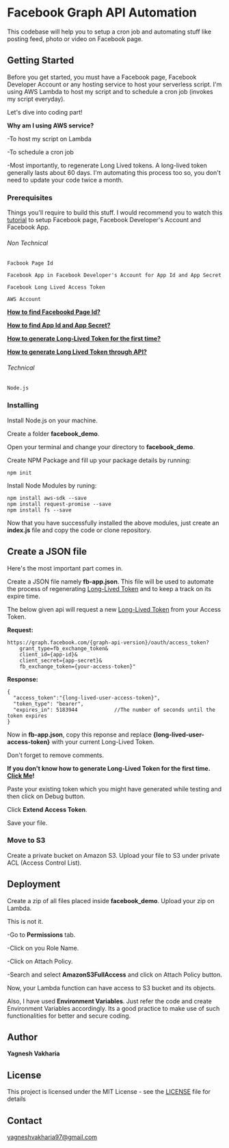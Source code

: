 # Facebook Graph API Automation

This codebase will help you to setup a cron job and automating stuff like posting feed, photo or video on Facebook page.

## Getting Started

Before you get started, you must have a Facebook page, Facebook Developer Account or any hosting service to host your serverless script. I'm using AWS Lambda to host my script and to schedule a cron job (invokes my script everyday). 

Let's dive into coding part!

**Why am I using AWS service?**

-To host my script on Lambda

-To schedule a cron job

-Most importantly, to regenerate Long Lived tokens. A long-lived token generally lasts about 60 days. I'm automating this process too so, you don't need to update your code twice a month.

### Prerequisites

Things you'll require to build this stuff. I would recommend you to watch this [tutorial](https://www.youtube.com/watch?v=WteK95AppF4&t=12s) to setup Facebook page, Facebook Developer's Account and Facebook App.

###### Non Technical
```
Facbook Page Id

Facebook App in Facebook Developer's Account for App Id and App Secret

Facebook Long Lived Access Token

AWS Account
```

**[How to find Facebookd Page Id?](https://www.facebook.com/help/1503421039731588)**

**[How to find App Id and App Secret?](https://developers.facebook.com/docs/graph-api/using-graph-api)**

**[How to generate Long-Lived Token for the first time?](https://developers.facebook.com/tools/debug/accesstoken/)**

**[How to generate Long Lived Token through API?](https://developers.facebook.com/docs/facebook-login/access-tokens/refreshing/)**

###### Technical
```
Node.js
```

### Installing
Install Node.js on your machine. 

Create a folder **facebook_demo**.

Open your terminal and change your directory to **facebook_demo**.

Create NPM Package and fill up your package details by running:
```
npm init
```

Install Node Modules by runing:
```
npm install aws-sdk --save
npm install request-promise --save
npm install fs --save
```

Now that you have successfully installed the above modules, just create an **index.js** file and copy the code or clone repository.

## Create a JSON file

Here's the most important part comes in.

Create a JSON file namely **fb-app.json**. This file will be used to automate the process of regenerating [Long-Lived Token](https://developers.facebook.com/docs/facebook-login/access-tokens/refreshing/) and to keep a track on its expire time.

The below given api will request a new [Long-Lived Token](https://developers.facebook.com/docs/facebook-login/access-tokens/refreshing/) from your Access Token.

**Request:**
```
https://graph.facebook.com/{graph-api-version}/oauth/access_token?  
    grant_type=fb_exchange_token&          
    client_id={app-id}&
    client_secret={app-secret}&
    fb_exchange_token={your-access-token}"
```
**Response:**
```
{
  "access_token":"{long-lived-user-access-token}",
  "token_type": "bearer",
  "expires_in": 5183944            //The number of seconds until the token expires
}
```
Now in **fb-app.json**, copy this reponse and replace **{long-lived-user-access-token}** with your current Long-Lived Token.

Don't forget to remove comments.

**If you don't know how to generate Long-Lived Token for the first time. [Click Me](https://developers.facebook.com/tools/debug/accesstoken/)!**

Paste your existing token which you might have generated while testing and then click on Debug button. 

Click **Extend Access Token**.

Save your file.

### Move to S3

Create a private bucket on Amazon S3. Upload your file to S3 under private ACL (Access Control List).

## Deployment

Create a zip of all files placed inside **facebook_demo**. Upload your zip on Lambda.

This is not it. 


-Go to **Permissions** tab. 

-Click on you Role Name.

-Click on Attach Policy.

-Search and select **AmazonS3FullAccess** and click on Attach Policy button.

Now, your Lambda function can have access to S3 bucket and its objects.

Also, I have used **Environment Variables**. Just refer the code and create Environment Variables accordingly. Its a good practice to make use of such functionalities for better and secure coding.

## Author

**Yagnesh Vakharia**

## License

This project is licensed under the MIT License - see the [LICENSE](LICENSE) file for details

## Contact

yagneshvakharia97@gmail.com
